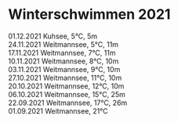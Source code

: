 # Winterschwimmen 2021

01.12.2021 Kuhsee, 5°C, 5m<br>
24.11.2021 Weitmannsee, 5°C, 11m<br>
17.11.2021 Weitmannsee, 7°C, 11m<br>
10.11.2021 Weitmannsee, 8°C, 10m<br>
03.11.2021 Weitmannsee, 9°C, 10m<br>
27.10.2021 Weitmannsee, 11°C, 10m<br>
20.10.2021 Weitmannsee, 12°C, 10m<br>
06.10.2021 Weitmannsee, 15°C, 25m<br>
22.09.2021 Weitmannsee, 17°C, 26m<br>
01.09.2021 Weitmannsee, 21°C

